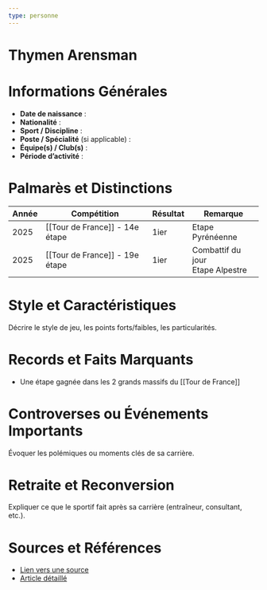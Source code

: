 ```yaml
---
type: personne
---
```


# Thymen Arensman

# Informations Générales
- **Date de naissance** :  
- **Nationalité** :  
- **Sport / Discipline** :  
- **Poste / Spécialité** (si applicable) :  
- **Équipe(s) / Club(s)** :  
- **Période d’activité** :  

# Palmarès et Distinctions
| Année | Compétition                    | Résultat | Remarque                            |
| ----- | ------------------------------ | -------- | ----------------------------------- |
| 2025  | [[Tour de France]] - 14e étape | 1ier     | Etape Pyrénéenne                    |
| 2025  | [[Tour de France]] - 19e étape | 1ier     | Combattif du jour<br>Etape Alpestre |

# Style et Caractéristiques
Décrire le style de jeu, les points forts/faibles, les particularités.

# Records et Faits Marquants
- Une étape gagnée dans les 2 grands massifs du [[Tour de France]]

# Controverses ou Événements Importants
Évoquer les polémiques ou moments clés de sa carrière.

# Retraite et Reconversion
Expliquer ce que le sportif fait après sa carrière (entraîneur, consultant, etc.).

# Sources et Références
- [Lien vers une source](#)
- [Article détaillé](#)
